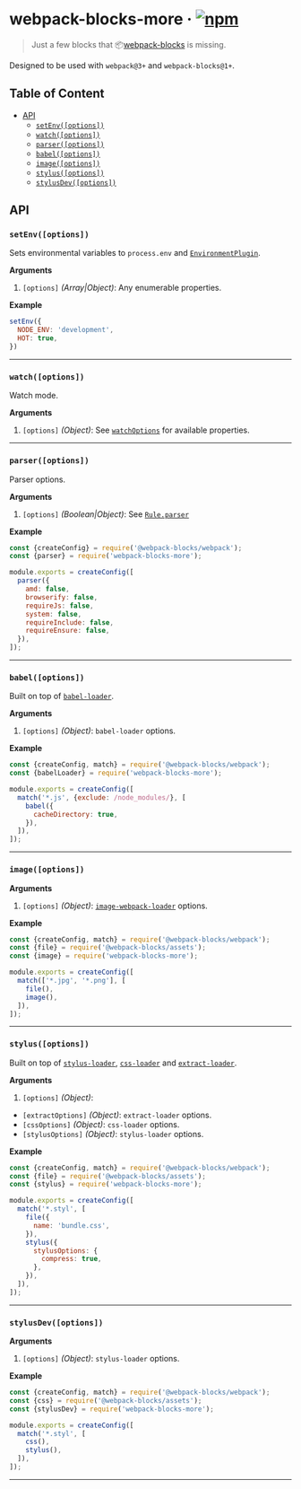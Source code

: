 # webpack-blocks-more · [![npm](https://img.shields.io/npm/v/webpack-blocks-more.svg)](https://npm.im/webpack-blocks-more)

> Just a few blocks that 📦[webpack-blocks](https://github.com/andywer/webpack-blocks) is missing.

Designed to be used with `webpack@3+` and `webpack-blocks@1+`.

## Table of Content

- [API](#api)
  - [`setEnv([options])`](#setenvoptions)
  - [`watch([options])`](#watchoptions)
  - [`parser([options])`](#parseroptions)
  - [`babel([options])`](#babeloptions)
  - [`image([options])`](#imageoptions)
  - [`stylus([options])`](#stylusoptions)
  - [`stylusDev([options])`](#stylusdevoptions)

## API

### `setEnv([options])`

Sets environmental variables to `process.env` and [`EnvironmentPlugin`](https://webpack.js.org/plugins/environment-plugin/).

__Arguments__

1. `[options]` _(Array|Object)_: Any enumerable properties.

__Example__

```js
setEnv({
  NODE_ENV: 'development',
  HOT: true,
})
```

---

### `watch([options])`
Watch mode.

__Arguments__

1. `[options]` _(Object)_: See [`watchOptions`](https://webpack.js.org/configuration/watch/#watchoptions) for available properties.

---

### `parser([options])`
Parser options.

__Arguments__

1. `[options]` _(Boolean|Object)_: See [`Rule.parser`](https://webpack.js.org/configuration/module/#rule-parser)

__Example__

```js
const {createConfig} = require('@webpack-blocks/webpack');
const {parser} = require('webpack-blocks-more');

module.exports = createConfig([
  parser({
    amd: false,
    browserify: false,
    requireJs: false,
    system: false,
    requireInclude: false,
    requireEnsure: false,
  }),
]);
```


---

### `babel([options])`

Built on top of [`babel-loader`](https://github.com/babel/babel-loader).

__Arguments__

1. `[options]` _(Object)_: `babel-loader` options.

__Example__

```js
const {createConfig, match} = require('@webpack-blocks/webpack');
const {babelLoader} = require('webpack-blocks-more');

module.exports = createConfig([
  match('*.js', {exclude: /node_modules/}, [
    babel({
      cacheDirectory: true,
    }),
  ]),
]);
```

---

### `image([options])`

__Arguments__

1. `[options]` _(Object)_: [`image-webpack-loader`](https://github.com/tcoopman/image-webpack-loader) options.

__Example__

```js
const {createConfig, match} = require('@webpack-blocks/webpack');
const {file} = require('@webpack-blocks/assets');
const {image} = require('webpack-blocks-more');

module.exports = createConfig([
  match(['*.jpg', '*.png'], [
    file(),
    image(),
  ]),
]);
```

---

### `stylus([options])`

Built on top of [`stylus-loader`](https://github.com/shama/stylus-loader),
[`css-loader`](https://github.com/webpack-contrib/css-loader)
and [`extract-loader`](https://github.com/peerigon/extract-loader).

__Arguments__

1. `[options]` _(Object)_:
  - `[extractOptions]` _(Object)_: `extract-loader` options.
  - `[cssOptions]` _(Object)_: `css-loader` options.
  - `[stylusOptions]` _(Object)_: `stylus-loader` options.

__Example__

```js
const {createConfig, match} = require('@webpack-blocks/webpack');
const {file} = require('@webpack-blocks/assets');
const {stylus} = require('webpack-blocks-more');

module.exports = createConfig([
  match('*.styl', [
    file({
      name: 'bundle.css',
    }),
    stylus({
      stylusOptions: {
        compress: true,
      },
    }),
  ]),
]);
```

---

### `stylusDev([options])`

__Arguments__

1. `[options]` _(Object)_: `stylus-loader` options.

__Example__

```js
const {createConfig, match} = require('@webpack-blocks/webpack');
const {css} = require('@webpack-blocks/assets');
const {stylusDev} = require('webpack-blocks-more');

module.exports = createConfig([
  match('*.styl', [
    css(),
    stylus(),
  ]),
]);
```

---

